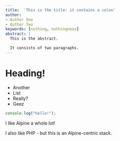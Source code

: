 ```yaml
---
title:  'This is the title: it contains a colon'
author:
- Author One
- Author Two
keywords: [nothing, nothingness]
abstract: |
  This is the abstract.

  It consists of two paragraphs.
---
```


# Heading!

+ Another
+ List
+ Really?
+ Geez

```js
console.log("hello!");
```

I like Alpine a whole lot!

I also like PHP - but this is an Alpine-centric stack.